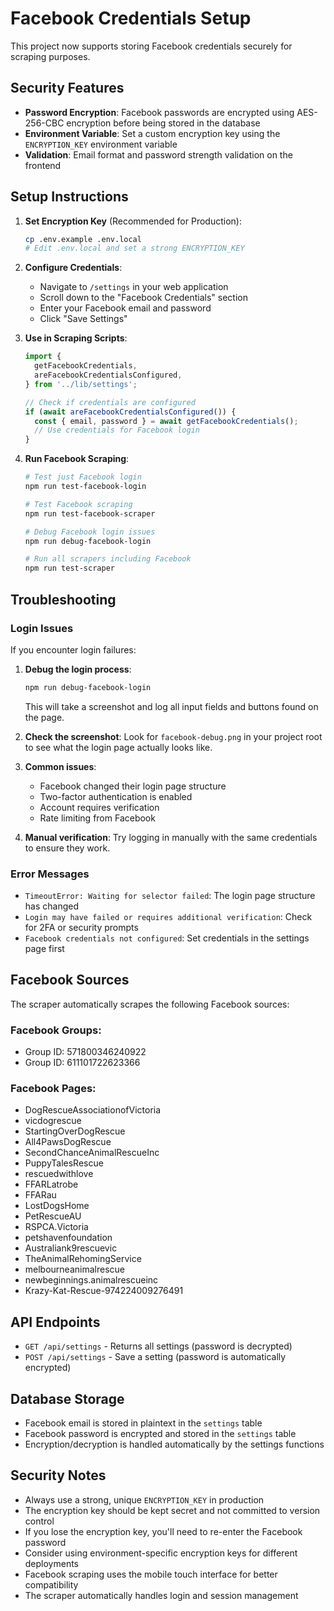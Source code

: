 # Facebook Credentials Setup

This project now supports storing Facebook credentials securely for scraping purposes.

## Security Features

- **Password Encryption**: Facebook passwords are encrypted using AES-256-CBC encryption before being stored in the database
- **Environment Variable**: Set a custom encryption key using the `ENCRYPTION_KEY` environment variable
- **Validation**: Email format and password strength validation on the frontend

## Setup Instructions

1. **Set Encryption Key** (Recommended for Production):

   ```bash
   cp .env.example .env.local
   # Edit .env.local and set a strong ENCRYPTION_KEY
   ```

2. **Configure Credentials**:

   - Navigate to `/settings` in your web application
   - Scroll down to the "Facebook Credentials" section
   - Enter your Facebook email and password
   - Click "Save Settings"

3. **Use in Scraping Scripts**:

   ```typescript
   import {
     getFacebookCredentials,
     areFacebookCredentialsConfigured,
   } from '../lib/settings';

   // Check if credentials are configured
   if (await areFacebookCredentialsConfigured()) {
     const { email, password } = await getFacebookCredentials();
     // Use credentials for Facebook login
   }
   ```

4. **Run Facebook Scraping**:

   ```bash
   # Test just Facebook login
   npm run test-facebook-login

   # Test Facebook scraping
   npm run test-facebook-scraper

   # Debug Facebook login issues
   npm run debug-facebook-login

   # Run all scrapers including Facebook
   npm run test-scraper
   ```

## Troubleshooting

### Login Issues

If you encounter login failures:

1. **Debug the login process**:

   ```bash
   npm run debug-facebook-login
   ```

   This will take a screenshot and log all input fields and buttons found on the page.

2. **Check the screenshot**: Look for `facebook-debug.png` in your project root to see what the login page actually looks like.

3. **Common issues**:

   - Facebook changed their login page structure
   - Two-factor authentication is enabled
   - Account requires verification
   - Rate limiting from Facebook

4. **Manual verification**: Try logging in manually with the same credentials to ensure they work.

### Error Messages

- `TimeoutError: Waiting for selector failed`: The login page structure has changed
- `Login may have failed or requires additional verification`: Check for 2FA or security prompts
- `Facebook credentials not configured`: Set credentials in the settings page first

## Facebook Sources

The scraper automatically scrapes the following Facebook sources:

### Facebook Groups:

- Group ID: 571800346240922
- Group ID: 611101722623366

### Facebook Pages:

- DogRescueAssociationofVictoria
- vicdogrescue
- StartingOverDogRescue
- All4PawsDogRescue
- SecondChanceAnimalRescueInc
- PuppyTalesRescue
- rescuedwithlove
- FFARLatrobe
- FFARau
- LostDogsHome
- PetRescueAU
- RSPCA.Victoria
- petshavenfoundation
- Australiank9rescuevic
- TheAnimalRehomingService
- melbourneanimalrescue
- newbeginnings.animalrescueinc
- Krazy-Kat-Rescue-974224009276491

## API Endpoints

- `GET /api/settings` - Returns all settings (password is decrypted)
- `POST /api/settings` - Save a setting (password is automatically encrypted)

## Database Storage

- Facebook email is stored in plaintext in the `settings` table
- Facebook password is encrypted and stored in the `settings` table
- Encryption/decryption is handled automatically by the settings functions

## Security Notes

- Always use a strong, unique `ENCRYPTION_KEY` in production
- The encryption key should be kept secret and not committed to version control
- If you lose the encryption key, you'll need to re-enter the Facebook password
- Consider using environment-specific encryption keys for different deployments
- Facebook scraping uses the mobile touch interface for better compatibility
- The scraper automatically handles login and session management
